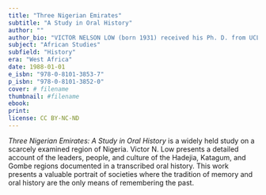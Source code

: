```yaml
---
title: "Three Nigerian Emirates"
subtitle: "A Study in Oral History"
author: ""
author_bio: "VICTOR NELSON LOW (born 1931) received his Ph. D. from UCLA in 1967. He was a lecturer in Islamic history and institutions at the Haile Sellassie I University and a professor of history at Michigan State University."
subject: "African Studies"
subfield: "History"
era: "West Africa"
date: 1988-01-01
e_isbn: "978-0-8101-3853-7"
p_isbn: "978-0-8101-3852-0"
cover: # filename
thumbnail: #filename
ebook:
print:
license: CC BY-NC-ND
---
```

_Three Nigerian Emirates: A Study in Oral History_ is a widely held study on a scarcely examined region of Nigeria. Victor N. Low presents a detailed account of the leaders, people, and culture of the Hadejia, Katagum, and Gombe regions documented in a transcribed oral history. This work presents a valuable portrait of societies where the tradition of memory and oral history are the only means of remembering the past. 

